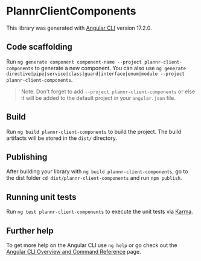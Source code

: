 # PlannrClientComponents

This library was generated with [Angular CLI](https://github.com/angular/angular-cli) version 17.2.0.

## Code scaffolding

Run `ng generate component component-name --project plannr-client-components` to generate a new component. You can also use `ng generate directive|pipe|service|class|guard|interface|enum|module --project plannr-client-components`.
> Note: Don't forget to add `--project plannr-client-components` or else it will be added to the default project in your `angular.json` file. 

## Build

Run `ng build plannr-client-components` to build the project. The build artifacts will be stored in the `dist/` directory.

## Publishing

After building your library with `ng build plannr-client-components`, go to the dist folder `cd dist/plannr-client-components` and run `npm publish`.

## Running unit tests

Run `ng test plannr-client-components` to execute the unit tests via [Karma](https://karma-runner.github.io).

## Further help

To get more help on the Angular CLI use `ng help` or go check out the [Angular CLI Overview and Command Reference](https://angular.io/cli) page.
